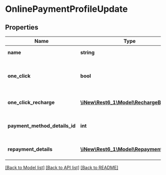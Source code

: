 # OnlinePaymentProfileUpdate

## Properties
Name | Type | Description | Notes
------------ | ------------- | ------------- | -------------
**name** | **string** | the profile name | [optional] 
**one_click** | **bool** | true, if the searched profile is of one-click type | [optional] 
**one_click_recharge** | [**\iNew\Rest6_1\Model\RechargeBody**](RechargeBody.md) | the one-click re-charge | [optional] 
**payment_method_details_id** | **int** | the payment method details ID | [optional] 
**repayment_details** | [**\iNew\Rest6_1\Model\RepaymentDetails**](RepaymentDetails.md) | the re-payment details | [optional] 

[[Back to Model list]](../README.md#documentation-for-models) [[Back to API list]](../README.md#documentation-for-api-endpoints) [[Back to README]](../README.md)


